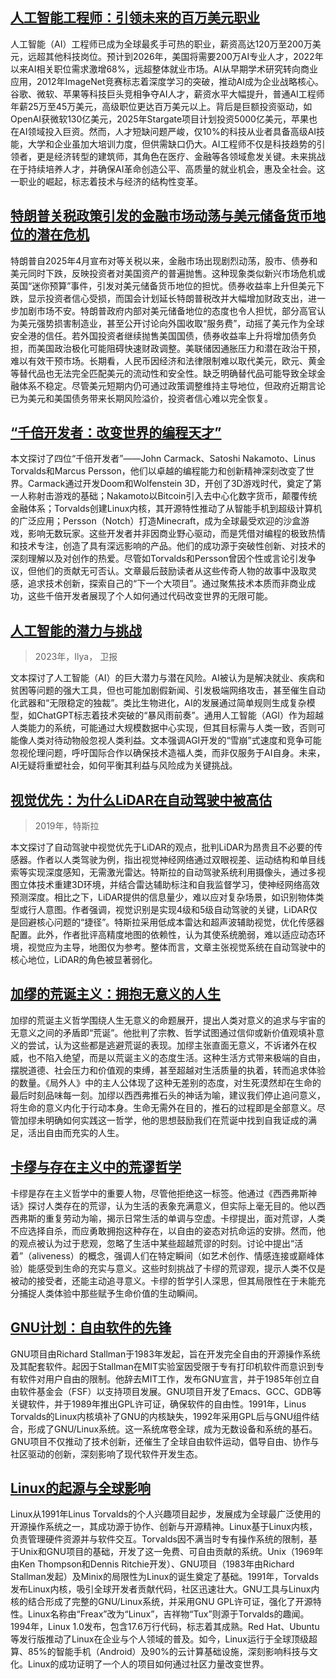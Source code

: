 
## [人工智能工程师：引领未来的百万美元职业](https://www.youtube.com/watch?v=5MQ6w7X-x9E)

人工智能（AI）工程师已成为全球最炙手可热的职业，薪资高达120万至200万美元，远超其他科技岗位。预计到2026年，美国将需要200万AI专业人才，2022年以来AI相关职位需求激增68%，远超整体就业市场。AI从早期学术研究转向商业应用，2012年ImageNet竞赛标志着深度学习的突破，推动AI成为企业战略核心。谷歌、微软、苹果等科技巨头竞相争夺AI人才，薪资水平大幅提升，普通AI工程师年薪25万至45万美元，高级职位更达百万美元以上。背后是巨额投资驱动，如OpenAI获微软130亿美元，2025年Stargate项目计划投资5000亿美元，苹果也在AI领域投入巨资。然而，人才短缺问题严峻，仅10%的科技从业者具备高级AI技能，大学和企业虽加大培训力度，但供需缺口仍大。AI工程师不仅是科技趋势的引领者，更是经济转型的建筑师，其角色在医疗、金融等各领域愈发关键。未来挑战在于持续培养人才，并确保AI革命创造公平、高质量的就业机会，惠及全社会。这一职业的崛起，标志着技术与经济的结构性变革。

## [特朗普关税政策引发的金融市场动荡与美元储备货币地位的潜在危机](https://www.youtube.com/watch?v=NVtZYFjWNlo)

特朗普自2025年4月宣布对等关税以来，金融市场出现剧烈动荡，股市、债券和美元同时下跌，反映投资者对美国资产的普遍抛售。这种现象类似新兴市场危机或英国“迷你预算”事件，引发对美元储备货币地位的担忧。债券收益率上升但美元下跌，显示投资者信心受损，而国会计划延长特朗普税改并大幅增加财政支出，进一步加剧市场不安。特朗普政府内部对美元储备地位的态度也令人担忧，部分高官认为美元强势损害制造业，甚至公开讨论向外国收取“服务费”，动摇了美元作为全球安全港的信任。若外国投资者继续抛售美国国债，债券收益率上升将增加债务负担，而美国政治极化可能阻碍快速财政调整。美联储因通胀压力和潜在政治干预，难以有效干预市场。长期看，人民币因经济和法律限制难以取代美元，欧元、黄金等替代品也无法完全匹配美元的流动性和安全性。缺乏明确替代品可能导致全球金融体系不稳定。尽管美元短期内仍可通过政策调整维持主导地位，但政府近期言论已为美元和美国债务带来长期风险溢价，投资者信心难以完全恢复。

## [“千倍开发者：改变世界的编程天才”](https://www.youtube.com/watch?v=KnAEIEnnvAQ)

本文探讨了四位“千倍开发者”——John Carmack、Satoshi Nakamoto、Linus Torvalds和Marcus Persson，他们以卓越的编程能力和创新精神深刻改变了世界。Carmack通过开发Doom和Wolfenstein 3D，开创了3D游戏时代，奠定了第一人称射击游戏的基础；Nakamoto以Bitcoin引入去中心化数字货币，颠覆传统金融体系；Torvalds创建Linux内核，其开源特性推动了从智能手机到超级计算机的广泛应用；Persson（Notch）打造Minecraft，成为全球最受欢迎的沙盒游戏，影响无数玩家。这些开发者并非因商业野心驱动，而是凭借对编程的极致热情和技术专注，创造了具有深远影响的产品。他们的成功源于突破性创新、对技术的深刻理解以及对创作的热爱。尽管如Torvalds和Persson曾因个性或言论引发争议，但他们的贡献无可否认。文章最后鼓励读者从这些传奇人物的故事中汲取灵感，追求技术创新，探索自己的“下一个大项目”。通过聚焦技术本质而非商业成功，这些千倍开发者展现了个人如何通过代码改变世界的无限可能。

## [人工智能的潜力与挑战](https://www.youtube.com/watch?v=9iqn1HhFJ6c)

> 2023年，Ilya， 卫报

文本探讨了人工智能（AI）的巨大潜力与潜在风险。AI被认为是解决就业、疾病和贫困等问题的强大工具，但也可能加剧假新闻、引发极端网络攻击，甚至催生自动化武器和“无限稳定的独裁”。类比生物进化，AI的发展通过简单规则生成复杂模型，如ChatGPT标志着技术突破的“暴风雨前奏”。通用人工智能（AGI）作为超越人类能力的系统，可能通过大规模数据中心实现，但其目标需与人类一致，否则可能像人类对待动物般忽视人类利益。文本强调AGI开发的“雪崩”式速度和竞争可能忽视伦理问题，呼吁国际合作以确保技术造福人类，而非仅服务于AI自身。未来，AI无疑将重塑社会，如何平衡其利益与风险成为关键挑战。

## [视觉优先：为什么LiDAR在自动驾驶中被高估](https://www.youtube.com/watch?v=HM23sjhtk4Q)

> 2019年，特斯拉

本文探讨了自动驾驶中视觉优先于LiDAR的观点，批判LiDAR为昂贵且不必要的传感器。作者以人类驾驶为例，指出视觉神经网络通过双眼视差、运动结构和单目线索等实现深度感知，无需激光雷达。特斯拉的自动驾驶系统利用摄像头，通过多视图立体技术重建3D环境，并结合雷达辅助标注和自我监督学习，使神经网络高效预测深度。相比之下，LiDAR提供的信息量少，难以应对复杂场景，如识别物体类型或行人意图。作者强调，视觉识别是实现4级和5级自动驾驶的关键，LiDAR仅是回避核心问题的“捷径”。特斯拉采用低成本雷达和超声波辅助视觉，优化传感器配置。此外，作者批评高精度地图的依赖性，认为其使系统脆弱，难以适应动态环境，视觉应为主导，地图仅为参考。整体而言，文章主张视觉系统在自动驾驶中的核心地位，LiDAR的角色被显著弱化。

## [加缪的荒诞主义：拥抱无意义的人生](https://www.youtube.com/watch?v=rjx6o7NZOjE)

加缪的荒诞主义哲学围绕人生无意义的命题展开，提出人类对意义的追求与宇宙的无意义之间的矛盾即“荒诞”。他批判了宗教、哲学试图通过信仰或新价值观填补意义的尝试，认为这些都是逃避荒诞的表现。加缪主张直面无意义，不诉诸外在权威，也不陷入绝望，而是以荒诞主义的态度生活。这种生活方式带来极端的自由，摆脱道德、社会压力和价值观的束缚，甚至超越对生活质量的执着，转而追求体验的数量。《局外人》中的主人公体现了这种无差别的态度，对生死漠然却在生命的最后时刻品味每一刻。加缪以西西弗推石头的神话为喻，建议我们停止追问意义，将生命的意义内化于行动本身。生命无需外在目的，推石的过程即是全部意义。尽管加缪未明确如何实践这一哲学，他的思想鼓励我们在荒诞中找到自我证成的满足，活出自由而充实的人生。

## [卡缪与存在主义中的荒谬哲学](https://www.youtube.com/watch?v=uk8cENmTttA)

卡缪是存在主义哲学中的重要人物，尽管他拒绝这一标签。他通过《西西弗斯神话》探讨人类存在的荒谬，认为生活的表象充满意义，但实际上毫无目的。他以西西弗斯的重复劳动为喻，揭示日常生活的单调与空虚。卡缪提出，面对荒谬，人类不应选择自杀，而应勇敢拥抱这种存在，以自由的姿态对抗命运的安排。然而，他的观点被认为过于悲观，忽略了生活中某些超越荒谬的时刻。讨论中提出“活着”（aliveness）的概念，强调人们在特定瞬间（如艺术创作、情感连接或巅峰体验）能感受到生命的充实与意义。这些时刻挑战了卡缪的荒谬观，提示人类不仅是被动的接受者，还能主动追寻意义。卡缪的哲学引人深思，但其局限性在于未能充分捕捉人类体验中那些赋予生命价值的生动瞬间。

## [GNU计划：自由软件的先锋](https://www.youtube.com/watch?v=sQDvkd2wtxU)

GNU项目由Richard Stallman于1983年发起，旨在开发完全自由的开源操作系统及其配套软件。起因于Stallman在MIT实验室因受限于专有打印机软件而意识到专有软件对用户自由的限制。他辞去MIT工作，发布GNU宣言，并于1985年创立自由软件基金会（FSF）以支持项目发展。GNU项目开发了Emacs、GCC、GDB等关键软件，并于1989年推出GPL许可证，确保软件的自由性。1991年，Linus Torvalds的Linux内核填补了GNU的内核缺失，1992年采用GPL后与GNU组件结合，形成了GNU/Linux系统。这一系统席卷全球，成为无数设备和系统的基石。GNU项目不仅推动了技术创新，还催生了全球自由软件运动，倡导自由、协作与社区驱动的创新，深刻影响了现代软件开发生态。

## [Linux的起源与全球影响](https://www.youtube.com/watch?v=E0Q9KnYSVLc)

Linux从1991年Linus Torvalds的个人兴趣项目起步，发展成为全球最广泛使用的开源操作系统之一，其成功源于协作、创新与开源精神。Linux基于Linux内核，负责管理硬件资源并与软件交互。Torvalds因不满当时专有操作系统的限制，基于Unix和GNU项目的基础，开发了这一免费、可自由贡献的系统。Unix（1969年由Ken Thompson和Dennis Ritchie开发）、GNU项目（1983年由Richard Stallman发起）及Minix的局限性为Linux的诞生奠定了基础。1991年，Torvalds发布Linux内核，吸引全球开发者贡献代码，社区迅速壮大。GNU工具与Linux内核的结合形成了完整的GNU/Linux系统，并采用GNU GPL许可证，强化了开源特性。Linux名称由“Freax”改为“Linux”，吉祥物“Tux”则源于Torvalds的趣闻。1994年，Linux 1.0发布，包含17.6万行代码，标志着其成熟。Red Hat、Ubuntu等发行版推动了Linux在企业与个人领域的普及。如今，Linux运行于全球顶级超算、85%的智能手机（Android）及90%的云计算基础设施，深刻影响科技与文化。Linux的成功证明了一个人的项目如何通过社区力量改变世界。